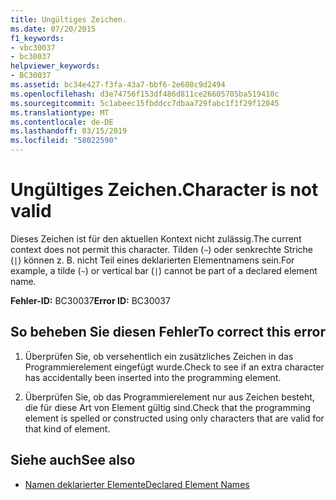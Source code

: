 ```yaml
---
title: Ungültiges Zeichen.
ms.date: 07/20/2015
f1_keywords:
- vbc30037
- bc30037
helpviewer_keywords:
- BC30037
ms.assetid: bc34e427-f3fa-43a7-bbf6-2e608c9d2494
ms.openlocfilehash: d3e74756f153df486d811ce26605705ba519410c
ms.sourcegitcommit: 5c1abeec15fbddcc7dbaa729fabc1f1f29f12045
ms.translationtype: MT
ms.contentlocale: de-DE
ms.lasthandoff: 03/15/2019
ms.locfileid: "58022590"
---
```

# <a name="character-is-not-valid"></a><span data-ttu-id="b82cf-102">Ungültiges Zeichen.</span><span class="sxs-lookup"><span data-stu-id="b82cf-102">Character is not valid</span></span>
<span data-ttu-id="b82cf-103">Dieses Zeichen ist für den aktuellen Kontext nicht zulässig.</span><span class="sxs-lookup"><span data-stu-id="b82cf-103">The current context does not permit this character.</span></span> <span data-ttu-id="b82cf-104">Tilden (`~`) oder senkrechte Striche (`|`) können z. B. nicht Teil eines deklarierten Elementnamens sein.</span><span class="sxs-lookup"><span data-stu-id="b82cf-104">For example, a tilde (`~`) or vertical bar (`|`) cannot be part of a declared element name.</span></span>  
  
 <span data-ttu-id="b82cf-105">**Fehler-ID:** BC30037</span><span class="sxs-lookup"><span data-stu-id="b82cf-105">**Error ID:** BC30037</span></span>  
  
## <a name="to-correct-this-error"></a><span data-ttu-id="b82cf-106">So beheben Sie diesen Fehler</span><span class="sxs-lookup"><span data-stu-id="b82cf-106">To correct this error</span></span>  
  
1.  <span data-ttu-id="b82cf-107">Überprüfen Sie, ob versehentlich ein zusätzliches Zeichen in das Programmierelement eingefügt wurde.</span><span class="sxs-lookup"><span data-stu-id="b82cf-107">Check to see if an extra character has accidentally been inserted into the programming element.</span></span>  
  
2.  <span data-ttu-id="b82cf-108">Überprüfen Sie, ob das Programmierelement nur aus Zeichen besteht, die für diese Art von Element gültig sind.</span><span class="sxs-lookup"><span data-stu-id="b82cf-108">Check that the programming element is spelled or constructed using only characters that are valid for that kind of element.</span></span>  
  
## <a name="see-also"></a><span data-ttu-id="b82cf-109">Siehe auch</span><span class="sxs-lookup"><span data-stu-id="b82cf-109">See also</span></span>

- [<span data-ttu-id="b82cf-110">Namen deklarierter Elemente</span><span class="sxs-lookup"><span data-stu-id="b82cf-110">Declared Element Names</span></span>](../../visual-basic/programming-guide/language-features/declared-elements/declared-element-names.md)
